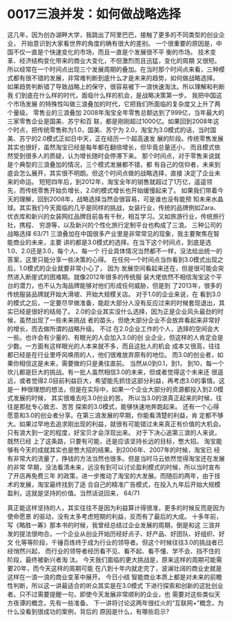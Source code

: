 # 0017三浪并发：如何做战略选择
这几年，因为创办湖畔大学，我跳出了阿里巴巴，接触了更多的不同类型的创业企业， 开始意识到大家看世界的角度的确有很大的差别。
一个很重要的原因是，中国不仅一直是个快速变化的市场，而且一直是个发展很不平 衡的市场。 技术变革、经济结构变化带来的商业大变化，不但激烈而且迅猛，变化的周期 又很短。所以经常在一个时间点出现三个发展周期的叠加。在当时那个时间点来看，三种模 式都有很不错的发展，非常难判断到底什么才是未来的趋势，如何做战略选择。
如果趋势判断错了导致战略上的保守，很容易被下一浪快速淘汰。所以理解和判断我 们到底在什么样的时代，面临什么样的机会，是战略决策第一步。 我把中国这个市场发展 的特殊性叫做三浪叠加的时代，它把我们所面临的复杂度又上升了两个量级。
零售业的三浪叠加
2008年淘宝全年零售总额达到了999亿，当年最大的三家零售企业是国美、苏宁和百 联，都是刚刚超过1000亿。如果回到2008年这个时点，把传统零售称为1.0，国美、苏宁为 2.0，淘宝为3.0模式的话，当时国美、苏宁的2.0模式正如日中天，正在经历一个超高速发 展的阶段。传统零售发展其实也很好，虽然淘宝已经是每年都在翻倍增长，但毕竟总量还小， 而且模式依然受到很多人的质疑，认为增长随时会停滞下来。
那个时间点，对于零售来说就是个典型的三浪叠加的情况，三个模式发展都不错，都 有自己的信仰者，未来到底会怎么展开，其实很不明朗。但这个时间点做的战略选择，直接 决定了企业未来的命运。 短短四年后，到2012年，淘宝全年的销售就超过了1万亿，遥遥领 先，而传统零售开始负增长，2.0的模式增长也开始缓慢起来了。
如果我们带着今天的理解，回到2008年，战略选择当然会很容易，可是谁也没有能预 知未来水晶球。其实我们今天面临的几乎是同样的挑战，女装行业，传统的品牌例如Zara、 优衣库和新兴的女装网红品牌目前各有千秋，相互学习。又如旅游行业，传统旅行社，携程、 穷游等，以及新兴的个性化旅行定制平台也构成了三浪。
三种公司的战略选择
63/71
 三浪叠加在中国很多产业里是非常常见的现象，我主要聚焦在智能商业的未来，主要 讲的都是3.0模式的选择。在当下这个时间点，到底是选1.0、2.0还是3.0，每个人、每一个 行业具体情况当然都不一样，没法给出统一的答案，这里只能分享一些决策的心得。
在任何一个时间点当你看到3.0模式出现之后，1.0模式的企业就要非常小心了， 因为 发展空间看起来还在，但是很可能会突然进入断崖式的困难期。就像2012年很多的传统服 装大佬依然不相信淘宝这个平台的潜力，也不认为淘品牌能够对他们形成任何威胁，但是到 了2013年，很多的传统服装品牌就开始大滑坡、开始大规模关店。 对于1.0的企业来说，在 看到3.0的模式之后，一定要尽早做准备，能趁大部分人没有反应过来的时候套现退出，其 实已经是很好的结局了。
2.0的企业其实没什么选择，因为正是企业风头最劲的时候，虽然出现了一些未来挑战 者的苗头，但绝大部分企业不会放弃看起来非常好的增长，而去做所谓的战略升级。 不过 在2.0企业工作的个人，选择的空间会大一些。也许会有少量的、有眼光的人会加入3.0的创 业企业，但这样的人肯定会是少数。一方面有这样眼光的人本来就不多，而且这批人的机会 成本又很高，往往都已经是在行业里呼风唤雨的人，他们很难放弃原有的地位。
而3.0的创业者，如果你相信这是未来，需要做的只是勇往直前。 当然从0到0.1，到1， 到10，每一个坎儿都是巨大的挑战。有一批人虽然相信3.0的未来，但或者觉得这个未来还 很遥远，或者觉得2.0目前利益巨大，希望能先抓住这部分利益，再考虑3.0的事情。这是一 种很理想的想法，但是在实际中，如果一个企业大部分的资源都投入到2.0模式发展的时候， 其实很难去吃3.0创业的苦。 所以当3.0的浪真正起来的时候，往往是那批专心致志、苦苦 探索的3.0模式，能够快速地奔跑起来。
还有一个心得愿意和3.0的创业者分享。在第三浪发展的早期，你能看清楚的利益，肯 定都不够大。如果过早地去追求刚出现的利益，就很有可能错过未来真正有价值的大机会。 只有浪大到一定的程度，好宝贝才会浮现出来。 对于下决心追第三浪的人来说，既然已经 上了这条路，只要有可能，还是应该坚持长远的目标，憋大招。
淘宝能够有今天的成就其实也是憋大招的结果。到2006年、2007年的时候，淘宝已 经有非常大的流量了，挣钱的方法当然也很多。但是当时马云依然觉得淘宝还在发展的非常 早期，没法看清未来，远没有到可以讨论盈利模式的时候，所以当时宣布了开店再免费三年 的政策，进一步推动了淘宝的大发展。而随后的两年，由于技术的发展，淘宝最终找到了适 合自己的精准广告模式，在投入九年后开始大规模盈利，这就是坚持的价值。当然话说回来，
64/71

真正能这样坚持的人，其实往往不是因为利益算计得很准，更多的时候反而是因为使命愿景
的驱动，没有太多考虑短期的利益，反而有了最后的大成。
十多年前，写《略胜一筹》那本书的时候，我曾经总结过企业发展的周期，倒是和这 三浪并发的提法很吻合。一个企业从创业开始历经好点子、好产品、好团队、好组织、好文 化等等阶段，千锤百炼终于成为行业的领导者。但这个时候往往3.0的挑战者已经悄然兴起， 而行业的领导者经历看不见、看不起、看不懂、学不会、挡不住的阶段，最终被新兴者淘 汰。 今天我们面临的更大挑战是，原来这样的周期可能需要20年，而今天这样的周期可能 在八到十年内就走完了，波澜壮阔的商业史就是这样在一浪一浪的商业变革中展开。
今日小结
智能商业本质上都是对未来的前瞻性判断，所以这一讲最适合的听众其实是在3.0模式 下进行探索和创新的这批创业者。只不过需要提醒一句，即使今天发展非常顺利的企业，也 需要对这些类似天方夜谭的概念，先有一些准备。
下一讲将讨论这两年很红火的“互联网+”概念，为什么没看到很成功的案例，背后的 原因是什么，有哪些启示?
